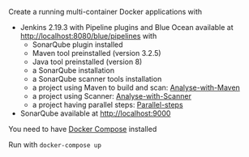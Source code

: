 Create a running multi-container Docker applications with
* Jenkins 2.19.3 with Pipeline plugins and Blue Ocean available at <http://localhost:8080/blue/pipelines> with 
  * SonarQube plugin installed
  * Maven tool preinstalled (version 3.2.5)
  * Java tool preinstalled (version 8)
  * a SonarQube installation
  * a SonarQube scanner tools installation
  * a project using Maven to build and scan: [Analyse-with-Maven](http://localhost:8080/blue/organizations/jenkins/Analyse-with-Maven/activity)
  * a project using Scanner: [Analyse-with-Scanner](http://localhost:8080/blue/organizations/jenkins/Analyse-with-Scanner/activity)
  * a project having parallel steps: [Parallel-steps](http://localhost:8080/blue/organizations/jenkins/Parallel-steps/activity)
* SonarQube available at <http://localhost:9000>

You need to have [Docker Compose](https://docs.docker.com/compose/) installed

Run with ```docker-compose up```
